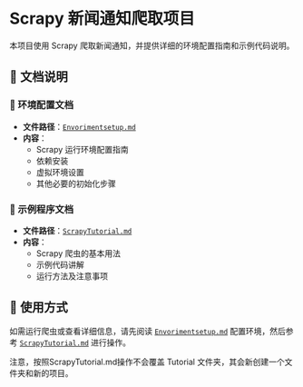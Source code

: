 # Scrapy 新闻通知爬取项目

本项目使用 Scrapy 爬取新闻通知，并提供详细的环境配置指南和示例代码说明。

## 📄 文档说明

### 📌 环境配置文档
- **文件路径**：[`Envorimentsetup.md`](./Envorimentsetup.md)
- **内容**：
  - Scrapy 运行环境配置指南
  - 依赖安装
  - 虚拟环境设置
  - 其他必要的初始化步骤

### 📌 示例程序文档
- **文件路径**：[`ScrapyTutorial.md`](./ScrapyTutorial.md)
- **内容**：
  - Scrapy 爬虫的基本用法
  - 示例代码讲解
  - 运行方法及注意事项

## 📂 使用方式

如需运行爬虫或查看详细信息，请先阅读 [`Envorimentsetup.md`](./Envorimentsetup.md) 配置环境，然后参考 [`ScrapyTutorial.md`](./ScrapyTutorial.md) 进行操作。

注意，按照ScrapyTutorial.md操作不会覆盖 Tutorial 文件夹，其会新创建一个文件夹和新的项目。
